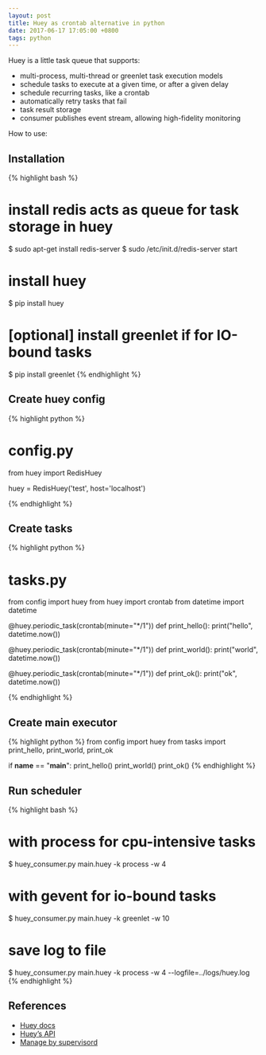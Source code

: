 ```yaml
---
layout: post
title: Huey as crontab alternative in python
date: 2017-06-17 17:05:00 +0800
tags: python
---
```


Huey is a little task queue that supports:  
- multi-process, multi-thread or greenlet task execution models
- schedule tasks to execute at a given time, or after a given delay
- schedule recurring tasks, like a crontab
- automatically retry tasks that fail
- task result storage
- consumer publishes event stream, allowing high-fidelity monitoring

How to use:

## Installation
{% highlight bash %}
# install redis acts as queue for task storage in huey
$ sudo apt-get install redis-server
$ sudo /etc/init.d/redis-server start

# install huey
$ pip install huey

# [optional] install greenlet if for IO-bound tasks
$ pip install greenlet
{% endhighlight %}

## Create huey config
{% highlight python %}
# config.py
from huey import RedisHuey

huey = RedisHuey('test', host='localhost')

{% endhighlight %}

## Create tasks
{% highlight python %}
# tasks.py
from config import huey
from huey import crontab
from datetime import datetime

@huey.periodic_task(crontab(minute="*/1"))
def print_hello():
    print("hello", datetime.now())


@huey.periodic_task(crontab(minute="*/1"))
def print_world():
    print("world", datetime.now())

@huey.periodic_task(crontab(minute="*/1"))
def print_ok():
    print("ok", datetime.now())

{% endhighlight %}

## Create main executor
{% highlight python %}
from config import huey
from tasks import print_hello, print_world, print_ok


if __name__ == "__main__":
    print_hello()
    print_world()
    print_ok()
{% endhighlight %}

## Run scheduler
{% highlight bash %}
# with process for cpu-intensive tasks
$ huey_consumer.py main.huey -k process -w 4

# with gevent for io-bound tasks
$ huey_consumer.py main.huey -k greenlet -w 10

# save log to file
$ huey_consumer.py main.huey -k process -w 4 --logfile=../logs/huey.log
{% endhighlight %}

## References
- [Huey docs](https://huey.readthedocs.io/en/latest/index.html)
- [Huey’s API](https://huey.readthedocs.io/en/latest/api.html)
- [Manage by supervisord](https://github.com/coleifer/huey/issues/88)


